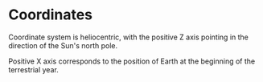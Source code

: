 # Coordinates

Coordinate system is heliocentric, with the positive Z axis pointing in the direction of the Sun's
north pole.

Positive X axis corresponds to the position of Earth at the beginning of the terrestrial year.

